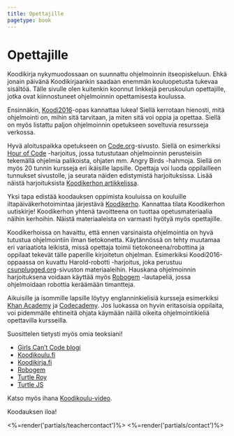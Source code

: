 ```yaml
---
title: Opettajille
pagetype: book
---
```


# Opettajille

Koodikirja nykymuodossaan on suunnattu ohjelmoinnin itseopiskeluun.
Ehkä jonain päivänä Koodikirjaankin saadaan enemmän kouluopetusta tukevaa sisältöä.
Tälle sivulle olen kuitenkin koonnut linkkejä peruskoulun opettajille, jotka ovat kiinnostuneet ohjelmoinnin opettamisesta koulussa.

Ensinnäkin, [Koodi2016](http://koodi2016.fi/lataa.html)-opas kannattaa lukea! Siellä kerrotaan hienosti, mitä ohjelmointi on, mihin sitä tarvitaan, ja miten sitä voi oppia ja opettaa.
Siellä on myös listattu paljon ohjelmoinnin opetukseen soveltuvia resursseja verkossa.

Hyvä aloituspaikka opetukseen on [Code.org](http://learn.code.org/)-sivusto.
Siellä on esimerkiksi [Hour of Code](http://learn.code.org/hoc/1) -harjoitus, jossa tutustutaan ohjelmoinnin perusteisiin tekemällä ohjelmia palikoista, ohjaten mm. Angry Birds -hahmoja.
Siellä on myös 20 tunnin kursseja eri ikäisille lapsille.
Opettaja voi luoda oppilailleen tunnukset sivustolle, ja seurata näiden edistymistä harjoituksissa.
Lisää näistä harjoituksista [Koodikerhon artikkelissa](http://koodikerho.fi/code-org-oppimateriaalina-suomessa/).

Yksi tapa edistää koodauksen oppimista kouluissa on kouluille iltapäiväkerhotoimintaa järjestävä [Koodikerho](http://koodikerho.fi/).
Kannattaa tilata Koodikerhon uutiskirje! Koodikerhon yhtenä tavoitteena on tuottaa opetusmateriaalia näihin kerhoihin. Näistä materiaaleista on varmasti hyötyä myös opettajille.

Koodikerhoissa on havaittu, että ennen varsinaista ohjelmointia on hyvä tutustua ohjelmointiin ilman tietokonetta.
Käytännössä on tehty muutamaa eri variaatiota leikistä, missä opettaja toimii tietokoneena/robottina ja oppilaat tekevät tälle paperille kirjoitetun ohjelman.
Esimerkiksi Koodi2016-oppaassa on kuvattu Harold-robotti -harjoitus, joka perustuu [csunplugged.org](http://www.csunplugged.org/)-sivuston materiaaleihin.
Hauskana ohjelmoinnin harjoituksena voidaan käyttää myös [Robogem](http://robogem.fi/) -lautapeliä, jossa ohjelmoidaan robottia keräämään timantteja.

Aikuisille ja isommille lapsille löytyy englanninkielisiä kursseja esimerkiksi [Khan Academy](https://www.khanacademy.org/) ja [Codecademy](https://www.khanacademy.org/).
Jos luokassa on hyvin eritasoisia oppilaita, voi pidemmälle ehtineitä ohjata käymään näillä oikeita ohjelmointikieliä opettavilla kursseilla.

Suosittelen tietysti myös omia teoksiani!

- [Girls Can’t Code blogi](http://girlscantcode.blogspot.fi/)
- [Koodikoulu.fi](http://www.koodikoulu.fi)
- [Koodikirja.fi](http://www.koodikirja.fi)
- [Robogem](http://robogem.fi)
- [Turtle Roy](https://turtle-roy.fly.dev)
- [Turtle JS](http://turtle-js.herokuapp.com)

Katso myös ihana [Koodikoulu-video](https://www.youtube.com/watch?v=a6hf5cTOyhI).

Koodauksen iloa!

<%=render('partials/teachercontact')%>
<%=render('partials/contact')%>
